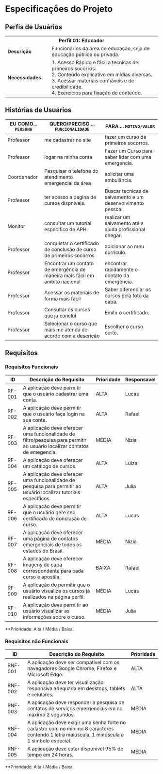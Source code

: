 # Especificações do Projeto

## Perfis de Usuários

<table>
<tbody>
<tr>
<th colspan="2">Perfil 01: Educador </th>
</tr>
<tr>
<td width="150px"><b>Descrição</b></td>
<td width="600px">
Funcionários da área de educação, seja de educação pública ou privada.
</td>
</tr>
<tr>
<td><b>Necessidades</b></td>
<td>
1. Acesso Rápido e fácil a tecnicas de primeiros socorros.<br>
2. Conteúdo explicativo em mídias diversas.<br>
3. Acessar materiais confiáveis e de credibilidade.<br>
4. Exercícios para fixação de conteúdo. 
</td>
</tr>
</tbody>
</table>




## Histórias de Usuários


|EU COMO... `PERSONA`| QUERO/PRECISO ... `FUNCIONALIDADE` |PARA ... `MOTIVO/VALOR`                 |
|--------------------|------------------------------------|----------------------------------------|
|Professor           |me cadastrar no site   | fazer um curso de primeiros socorros. |
|Professor           |logar na minha conta | Fazer um Curso para saber lidar com uma emergencia.|
|Coordenador         |Pesquisar o telefone do atendimento emergencial da área | solicitar uma ambulância. |
|Professor           |ter acesso a pagina de cursos dispniveis. | Buscar tecnicas de salvamento e um desenvolvimento pessoal. |
|Monitor             |consultar um tutorial especifico de APH | realizar um salvamento até a ajuda profissional chegar. |
|Professor           |conquistar o certificado de conclusão de curso de primeiros socorros | adicionar ao meu curriculo. |
|Professor| Encontrar um contato de emergência de maneira mais fácil em ambito nacional | encontrar rapidamente o contato da emergência. |
|Professor | Acessar os materiais de forma mais facil  | Saber diferenciar os cursos pela foto da capa.
|Professor | Consultar os cursos que já conclui | Emitir o certificado. |
|Professor | Selecionar o curso que mais me atenda de acordo com a descrição | Escolher o curso certo. |




## Requisitos

### Requisitos Funcionais


|ID    | Descrição do Requisito  | Prioridade | Responsavel |
|------|-----------------------------------------|----|-----|
|RF-001| A aplicação deve permitir que o usuário cadastrar uma conta. | ALTA | Lucas |
|RF-002| A aplicação deve permitir que o usuário faça login na sua conta.  | ALTA | Rafael |
|RF-003| A aplicação deve oferecer uma funcionalidade de filtro/pesquisa para permitir ao usuário localizar contatos de emegencia. | MÉDIA | Nizia |
|RF-004| A aplicação deve oferecer um catálogo de cursos.  | ALTA | Luiza |
|RF-005| A aplicação deve oferecer uma funcionalidade de pesquisa para permitir ao usuário localizar tutoriais específicos. | ALTA | Julia |
|RF-006| A aplicação deve permitir que o usuário gere seu certificado de conclusão de curso. | ALTA | Lucas |
|RF-007| A aplicação deve oferecer uma página de contatos emergenciais de todos os estados do Brasil. | MÉDIA | Nizia |
|RF-008| A aplicação deve oferecer imagens de capa correspondente para cada curso e apostila.   | BAIXA | Rafael |
|RF-009| A aplicação de permitir que o usuário visualize os cursos já realizados na página perfil. | MÉDIA | Lucas |
|RF-010| A aplicação deve permitir ao usuário visualizar as informações sobre o curso. | MÉDIA | Julia |

**Prioridade: Alta / Média / Baixa.





### Requisitos não Funcionais

|ID     | Descrição do Requisito  |Prioridade |
|-------|-------------------------|----|
|RNF-001| A aplicação deve ser compatível com os navegadores Google Chrome, Firefox e Microsoft Edge. | ALTA | 
|RNF-002| A aplicação deve ter visualização responsiva adequada em desktops, tablets e celulares. |  ALTA | 
|RNF-003| A aplicação deve responder a pesquisa de contatos de serviços emergenciais em no máximo 2 segundos. |  MÉDIA |
|RNF-004| A aplicação deve exigir uma senha forte no cadastro com no minimo 8 caracteres contendo 1 letra maiúscula, 1 minúscula e 1 simbolo especial. |  MÉDIA |
|RNF-005| A aplicação deve estar disponivel 95% do tempo em 24 horas. |  MÉDIA |

**Prioridade: Alta / Média / Baixa.
